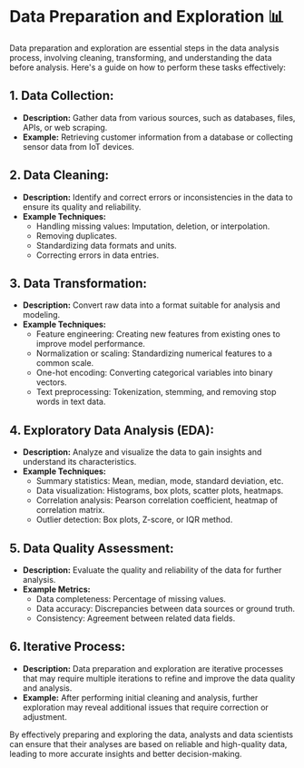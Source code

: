 # Data Preparation and Exploration 📊

Data preparation and exploration are essential steps in the data analysis process, involving cleaning, transforming, and understanding the data before analysis. Here's a guide on how to perform these tasks effectively:

## 1. Data Collection:
   - **Description:** Gather data from various sources, such as databases, files, APIs, or web scraping.
   - **Example:** Retrieving customer information from a database or collecting sensor data from IoT devices.

## 2. Data Cleaning:
   - **Description:** Identify and correct errors or inconsistencies in the data to ensure its quality and reliability.
   - **Example Techniques:**
     - Handling missing values: Imputation, deletion, or interpolation.
     - Removing duplicates.
     - Standardizing data formats and units.
     - Correcting errors in data entries.

## 3. Data Transformation:
   - **Description:** Convert raw data into a format suitable for analysis and modeling.
   - **Example Techniques:**
     - Feature engineering: Creating new features from existing ones to improve model performance.
     - Normalization or scaling: Standardizing numerical features to a common scale.
     - One-hot encoding: Converting categorical variables into binary vectors.
     - Text preprocessing: Tokenization, stemming, and removing stop words in text data.

## 4. Exploratory Data Analysis (EDA):
   - **Description:** Analyze and visualize the data to gain insights and understand its characteristics.
   - **Example Techniques:**
     - Summary statistics: Mean, median, mode, standard deviation, etc.
     - Data visualization: Histograms, box plots, scatter plots, heatmaps.
     - Correlation analysis: Pearson correlation coefficient, heatmap of correlation matrix.
     - Outlier detection: Box plots, Z-score, or IQR method.

## 5. Data Quality Assessment:
   - **Description:** Evaluate the quality and reliability of the data for further analysis.
   - **Example Metrics:**
     - Data completeness: Percentage of missing values.
     - Data accuracy: Discrepancies between data sources or ground truth.
     - Consistency: Agreement between related data fields.

## 6. Iterative Process:
   - **Description:** Data preparation and exploration are iterative processes that may require multiple iterations to refine and improve the data quality and analysis.
   - **Example:** After performing initial cleaning and analysis, further exploration may reveal additional issues that require correction or adjustment.

By effectively preparing and exploring the data, analysts and data scientists can ensure that their analyses are based on reliable and high-quality data, leading to more accurate insights and better decision-making.
